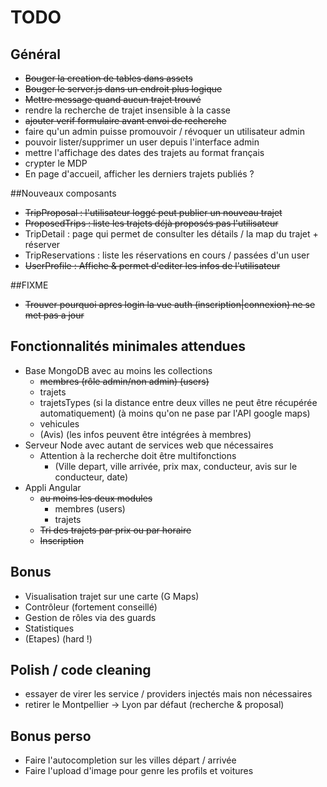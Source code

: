 # TODO

## Général
- ~~Bouger la creation de tables dans assets~~
- ~~Bouger le server.js dans un endroit plus logique~~
- ~~Mettre message quand aucun trajet trouvé~~
- rendre la recherche de trajet insensible à la casse
- ~~ajouter verif formulaire avant envoi de recherche~~
- faire qu'un admin puisse promouvoir / révoquer un utilisateur admin
- pouvoir lister/supprimer un user depuis l'interface admin
- mettre l'affichage des dates des trajets au format français
- crypter le MDP
- En page d'accueil, afficher les derniers trajets publiés ?

##Nouveaux composants
- ~~TripProposal : l'utilisateur loggé peut publier un nouveau trajet~~
- ~~ProposedTrips : liste les trajets déjà proposés pas l'utilisateur~~
- TripDetail : page qui permet de consulter les détails / la map du trajet + réserver
- TripReservations : liste les réservations en cours / passées d'un user
- ~~UserProfile : Affiche & permet d'editer les infos de l'utilisateur~~


##FIXME
- ~~Trouver pourquoi apres login la vue auth (inscription|connexion) ne se met pas a jour~~


## Fonctionnalités minimales attendues
- Base MongoDB avec au moins les collections
  - ~~membres (rôle admin/non admin) (users)~~
  - trajets
  - trajetsTypes (si la distance entre deux villes ne peut  être récupérée automatiquement) (à moins qu'on ne pase par l'API google maps)
  - vehicules
  - (Avis) (les infos peuvent être intégrées à membres)
- Serveur Node avec autant de services web que nécessaires
  - Attention à la recherche doit être multifonctions
    - (Ville depart, ville arrivée, prix max, conducteur, avis sur le conducteur, date)
- Appli Angular
  - ~~au moins les deux modules~~
    - membres (users)
    - trajets
  - ~~Tri des trajets par prix ou par horaire~~
  - ~~Inscription~~

## Bonus
- Visualisation trajet sur une carte (G Maps)
- Contrôleur (fortement conseillé)
- Gestion de rôles via des guards
- Statistiques
- (Etapes) (hard !)

## Polish / code cleaning
- essayer de virer les service / providers injectés mais non nécessaires
- retirer le Montpellier -> Lyon par défaut (recherche & proposal)


## Bonus perso
- Faire l'autocompletion sur les villes départ / arrivée
- Faire l'upload d'image pour genre les profils et voitures

